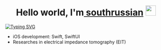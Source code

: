 <h1 align="center">Hello world, I'm<a href="https://vk.com/south.russian" target="_blank"> southrussian</a> 
<img src="https://github.com/blackcater/blackcater/raw/main/images/Hi.gif" height="32"/></h1>
<a href="https://git.io/typing-svg"><img src="https://readme-typing-svg.herokuapp.com?font=Fira+Code&pause=1000&width=600&lines=Mobile+and+Cloud+Technologies.+St.Petersburg" alt="Typing SVG" /></a>

- iOS development: Swift, SwiftUI
- Researches in electrical impedance tomography (EIT)

<!---
southrussian/southrussian is a ✨ special ✨ repository because its `README.md` (this file) appears on your GitHub profile.
You can click the Preview link to take a look at your changes.
--->
